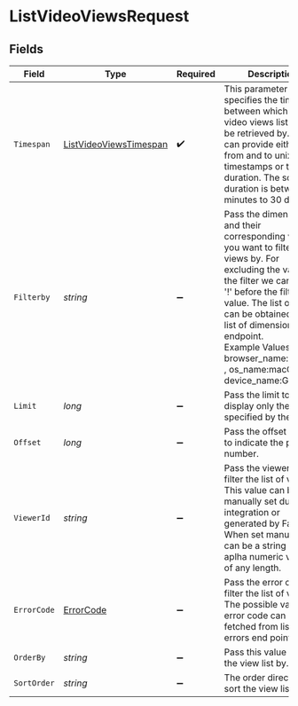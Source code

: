 # ListVideoViewsRequest


## Fields

| Field                                                                                                                                                                                                                                                                                                                    | Type                                                                                                                                                                                                                                                                                                                     | Required                                                                                                                                                                                                                                                                                                                 | Description                                                                                                                                                                                                                                                                                                              | Example                                                                                                                                                                                                                                                                                                                  |
| ------------------------------------------------------------------------------------------------------------------------------------------------------------------------------------------------------------------------------------------------------------------------------------------------------------------------ | ------------------------------------------------------------------------------------------------------------------------------------------------------------------------------------------------------------------------------------------------------------------------------------------------------------------------ | ------------------------------------------------------------------------------------------------------------------------------------------------------------------------------------------------------------------------------------------------------------------------------------------------------------------------ | ------------------------------------------------------------------------------------------------------------------------------------------------------------------------------------------------------------------------------------------------------------------------------------------------------------------------ | ------------------------------------------------------------------------------------------------------------------------------------------------------------------------------------------------------------------------------------------------------------------------------------------------------------------------ |
| `Timespan`                                                                                                                                                                                                                                                                                                               | [ListVideoViewsTimespan](../../Models/Requests/ListVideoViewsTimespan.md)                                                                                                                                                                                                                                                | :heavy_check_mark:                                                                                                                                                                                                                                                                                                       | This parameter specifies the time span between which the video views list should be retrieved by. You can provide either from and to unix epoch timestamps or time duration. The scope of duration is between 60 minutes to 30 days.<br/>                                                                                | 7:days                                                                                                                                                                                                                                                                                                                   |
| `Filterby`                                                                                                                                                                                                                                                                                                               | *string*                                                                                                                                                                                                                                                                                                                 | :heavy_minus_sign:                                                                                                                                                                                                                                                                                                       | Pass the dimensions and their corresponding values you want to filter the views by. For excluding the values in the filter we can pass '!' before the filter value. The list of filters can be obtained from list of dimensions endpoint.<br/>Example Values : [ browser_name:Chrome , os_name:macOS , device_name:Galaxy ]<br/> | browser_name:Chrome                                                                                                                                                                                                                                                                                                      |
| `Limit`                                                                                                                                                                                                                                                                                                                  | *long*                                                                                                                                                                                                                                                                                                                   | :heavy_minus_sign:                                                                                                                                                                                                                                                                                                       | Pass the limit to display only the rows specified by the value.<br/>                                                                                                                                                                                                                                                     | 10                                                                                                                                                                                                                                                                                                                       |
| `Offset`                                                                                                                                                                                                                                                                                                                 | *long*                                                                                                                                                                                                                                                                                                                   | :heavy_minus_sign:                                                                                                                                                                                                                                                                                                       | Pass the offset value to indicate the page number.<br/>                                                                                                                                                                                                                                                                  | 1                                                                                                                                                                                                                                                                                                                        |
| `ViewerId`                                                                                                                                                                                                                                                                                                               | *string*                                                                                                                                                                                                                                                                                                                 | :heavy_minus_sign:                                                                                                                                                                                                                                                                                                       | Pass the viewer_id to filter the list of views. This value can be manually set during integration or generated by FastPix. When set manually it can be a string of aplha numeric values of any length.<br/>                                                                                                              | 09a78f7d-02ee-44f5-aa39-1b268ed2c270                                                                                                                                                                                                                                                                                     |
| `ErrorCode`                                                                                                                                                                                                                                                                                                              | [ErrorCode](../../Models/Requests/ErrorCode.md)                                                                                                                                                                                                                                                                          | :heavy_minus_sign:                                                                                                                                                                                                                                                                                                       | Pass the error code to filter the list of views. The possible values of error code can be fetched from list of errors end point.<br/>                                                                                                                                                                                    | 1002                                                                                                                                                                                                                                                                                                                     |
| `OrderBy`                                                                                                                                                                                                                                                                                                                | *string*                                                                                                                                                                                                                                                                                                                 | :heavy_minus_sign:                                                                                                                                                                                                                                                                                                       | Pass this value to sort the view list by.<br/>                                                                                                                                                                                                                                                                           | view_end                                                                                                                                                                                                                                                                                                                 |
| `SortOrder`                                                                                                                                                                                                                                                                                                              | *string*                                                                                                                                                                                                                                                                                                                 | :heavy_minus_sign:                                                                                                                                                                                                                                                                                                       | The order direction to sort the view list by.<br/>                                                                                                                                                                                                                                                                       | asc                                                                                                                                                                                                                                                                                                                      |